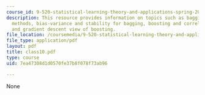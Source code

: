 ```yaml
---
course_id: 9-520-statistical-learning-theory-and-applications-spring-2006
description: This resource provides information on topics such as bagging and sub-sampling
  methods, bias-variance and stability for bagging, boosting and correlations of machines,
  and gradient descent view of boosting.
file_location: /coursemedia/9-520-statistical-learning-theory-and-applications-spring-2006/7ea47308d1d0570fe37b8f078f73ab96_class10.pdf
file_type: application/pdf
layout: pdf
title: class10.pdf
type: course
uid: 7ea47308d1d0570fe37b8f078f73ab96

---
```

None